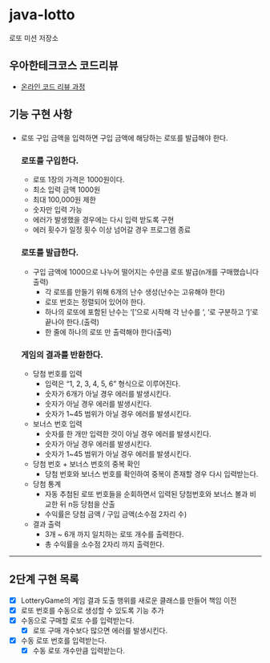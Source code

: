 # java-lotto

로또 미션 저장소

## 우아한테크코스 코드리뷰

- [온라인 코드 리뷰 과정](https://github.com/woowacourse/woowacourse-docs/blob/master/maincourse/README.md)

## 기능 구현 사항
### 

- 로또 구입 금액을 입력하면 구입 금액에 해당하는 로또를 발급해야 한다.

  ### 로또를 구입한다.
    - 로또 1장의 가격은 1000원이다.
    - 최소 입력 금액 1000원
    - 최대 100,000원 제한
    - 숫자만 입력 가능
    - 에러가 발생했을 경우에는 다시 입력 받도록 구현
    - 에러 횟수가 일정 횟수 이상 넘어갈 경우 프로그램 종료

  ### 로또를 발급한다.
    - 구입 금액에 1000으로 나누어 떨어지는 수만큼 로또 발급(n개를 구매했습니다 출력)
        - 각 로또를 만들기 위해 6개의 난수 생성(난수는 고유해야 한다)
        - 로또 번호는 정렬되어 있어야 한다.
        - 하나의 로또에 포함된 난수는 ‘[’으로 시작해 각 난수를 ‘, ‘로 구분하고 ‘]’로 끝나야 한다.(출력)
        - 한 줄에 하나의 로또 만 출력해야 한다(출력)
    
  ### 게임의 결과를 반환한다.
    - 당첨 번호를 입력
        - 입력은 “1, 2, 3, 4, 5, 6” 형식으로 이루어진다.
        - 숫자가 6개가 아닐 경우 에러를 발생시킨다.
        - 숫자가 아닐 경우 에러를 발생시킨다.
        - 숫자가 1~45 범위가 아닐 경우 에러를 발생시킨다.
    - 보너스 번호 입력
        - 숫자를 한 개만 입력한 것이 아닐 경우 에러를 발생시킨다.
        - 숫자가 아닐 경우 에러를 발생시킨다.
        - 숫자가 1~45 범위가 아닐 경우 에러를 발생시킨다.
    - 당첨 번호 + 보너스 번호의 중복 확인
        - 당첨 번호와 보너스 번호를 확인하여 중복이 존재할 경우 다시 입력받는다.
    - 당첨 통계
        - 자동 추첨된 로또 번호들을 순회하면서 입력된 당첨번호와 보너스 볼과 비교한 뒤 n등 당첨을 산출
        - 수익률은 당첨 금액 / 구입 금액(소수점 2자리 수)
    - 결과 출력
        - 3개 ~ 6개 까지 일치하는 로또 개수를 출력한다.
        - 총 수익률을 소수점 2자리 까지 출력한다.
    
---
## 2단계 구현 목록
- [x] LotteryGame의 게임 결과 도출 행위를 새로운 클래스를 만들어 책임 이전
- [x] 로또 번호를 수동으로 생성할 수 있도록 기능 추가
- [x] 수동으로 구매할 로또 수를 입력받는다.
    - [x] 로또 구매 개수보다 많으면 에러를 발생시킨다.
- [x] 수동 로또 번호를 입력받는다.
    - [x] 수동 로또 개수만큼 입력받는다.